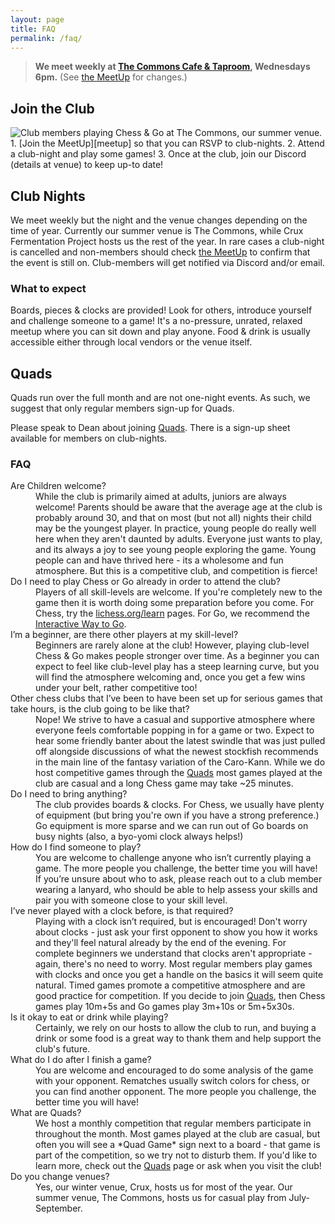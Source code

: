 ```yaml
---
layout: page
title: FAQ
permalink: /faq/
---
```

<!---
> **We meet weekly at <a href="https://goo.gl/maps/xtNfqUNEgyt6JbQCA">Crux Fermentation Project</a>,
> Wednesdays 6pm.** (See [the MeetUp][meetup] for changes.)
--->
> **We meet weekly at <a href="https://maps.app.goo.gl/jCARdSFEpujv4Z4w6">The Commons Cafe &amp; Taproom</a>,
> Wednesdays 6pm.** (See [the MeetUp][meetup] for changes.)

## Join the Club
<img class="page-context-right" title="Club members playing Chess & Go at The Commons, our summer venue." src="/assets/images/photos/2022-06-the-commons.jpg">
1.  [Join the MeetUp][meetup] so that you can RSVP to club-nights.
2.  Attend a club-night and play some games!
3.  Once at the club, join our Discord (details at venue) to keep up-to date!


## Club Nights
We meet weekly but the night and the venue changes depending on the time of
year. Currently our summer venue is The Commons, while Crux Fermentation Project hosts us the rest of the year. In rare cases a club-night is cancelled and non-members should check
[the MeetUp][meetup] to confirm that the event is still on. Club-members
will get notified via Discord and/or email.


### What to expect
Boards, pieces &amp; clocks are provided! Look for others, introduce yourself
and challenge someone to a game! It's a no-pressure, unrated, relaxed meetup
where you can sit down and play anyone. Food & drink is usually accessible
either through local vendors or the venue itself.


## Quads
Quads run over the full month and are not one-night events. As such, we suggest
that only regular members sign-up for Quads.

Please speak to Dean about joining [Quads](/quads/). There is a sign-up sheet
available for members on club-nights.


### FAQ
<dl>
    <dt>Are Children welcome?<dt>
    <dd>While the club is primarily aimed at adults, juniors are always welcome! Parents should be aware that the average age at the club is probably around 30, and that on most (but not all) nights their child may be the youngest player. In practice, young people do really well here when they aren't daunted by adults. Everyone just wants to play, and its always a joy to see young people exploring the game. Young people can and have thrived here - its a wholesome and fun atmosphere. But this is a competitive club, and competition is fierce!</dd>
    <dt>Do I need to play Chess or Go already in order to attend the club? </dt>
    <dd>Players of all skill-levels are welcome. If you're completely new to the game then it is worth doing some preparation before you come. For Chess, try the <a href="https://lichess.org/learn">lichess.org/learn</a> pages. For Go, we recommend the <a href="https://way-to-go.gitlab.io/">Interactive Way to Go</a>.</dd>
    <dt>I’m a beginner, are there other players at my skill-level?</dt>
    <dd>Beginners are rarely alone at the club! However, playing club-level Chess & Go makes people stronger over time. As a beginner you can expect to feel like club-level play has a steep learning curve, but you will find the atmosphere welcoming and, once you get a few wins under your belt, rather competitive too!</dd>
    <dt>Other chess clubs that I’ve been to have been set up for serious games that take hours, is the club going to be like that? </dt>
    <dd>Nope! We strive to have a casual and supportive atmosphere where everyone feels comfortable popping in for a game or two. Expect to hear some friendly banter about the latest swindle that was just pulled off alongside discussions of what the newest stockfish recommends in the main line of the fantasy variation of the Caro-Kann. While we do host competitive games through the <a href="/quads/">Quads</a> most games played at the club are casual and a long Chess game may take ~25 minutes.
</dd>
    <dt>Do I need to bring anything? </dt>
    <dd>The club provides boards & clocks. For Chess, we usually have plenty of equipment (but bring you're own if you have a strong preference.) Go equipment is more sparse and we can run out of Go boards on busy nights (also, a byo-yomi clock always helps!)</dd>
    <dt>How do I find someone to play? </dt>
    <dd>You are welcome to challenge anyone who isn’t currently playing a game. The more people you challenge, the better time you will have! If you’re unsure about who to ask, please reach out to a club member wearing a lanyard, who should be able to help assess your skills and pair you with someone close to your skill level. 
    </dd>
    <dt>I’ve never played with a clock before, is that required? </dt>
    <dd>Playing with a clock isn’t required, but is encouraged! Don't worry about clocks - just ask your first opponent to show you how it works and they'll feel natural already by the end of the evening. For complete beginners we understand that clocks aren't appropriate - again, there's no need to worry. Most regular members play games with clocks and once you get a handle on the basics it will seem quite natural. Timed games promote a competitive atmosphere and are good practice for competition. If you decide to join <a href="/quads/">Quads</a>, then Chess games play 10m+5s and Go games play 3m+10s or 5m+5x30s.</dd>
    <dt>Is it okay to eat or drink while playing? </dt>
    <dd>Certainly, we rely on our hosts to allow the club to run, and buying a drink or some food is a great way to thank them and help support the club's future. 
    </dd>
    <dt>What do I do after I finish a game? </dt>
    <dd>You are welcome and encouraged to do some analysis of the game with your opponent. Rematches usually switch colors for chess, or you can find another opponent. The more people you challenge, the better time you will have!</dd>
    <dt>What are Quads? </dt>
    <dd>We host a monthly competition that regular members participate in throughout the month. Most games played at the club are casual, but often you will see a *Quad Game* sign next to a board - that game is part of the competition, so we try not to disturb them. If you'd like to learn more, check out the <a href="/quads/">Quads</a> page or ask when you visit the club!</dd>
    <dt>Do you change venues?</dt>
    <dd>Yes, our winter venue, Crux, hosts us for most of the year. Our summer venue, The Commons, hosts us for casual play from July-September.</dd>
</dl>


[events]: https://www.meetup.com/bend-chess-go-club/events/
[mailinglist]: https://www.subscribepage.com/o3u2m9
[meetup]: https://www.meetup.com/bend-chess-go-club/
